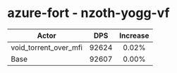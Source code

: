 # azure-fort - nzoth-yogg-vf
| Actor | DPS | Increase |
|---|:---:|:---:|
|void_torrent_over_mfi|92624|0.02%|
|Base|92607|0.00%|
